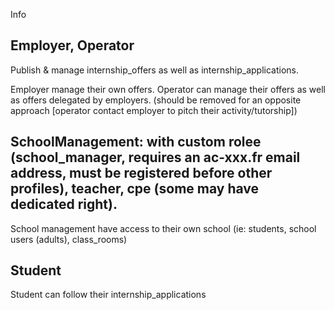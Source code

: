 Info

## Employer, Operator
Publish & manage internship_offers as well as internship_applications.

Employer manage their own offers.
Operator can manage their offers as well as offers delegated by employers. (should be removed for an opposite approach [operator contact employer to pitch their activity/tutorship])

## SchoolManagement: with custom rolee (school_manager, requires an ac-xxx.fr email address, must be registered before other profiles), teacher, cpe (some may have dedicated right).
School management have access to their own school (ie: students, school users (adults), class_rooms)

## Student
Student can follow their internship_applications
